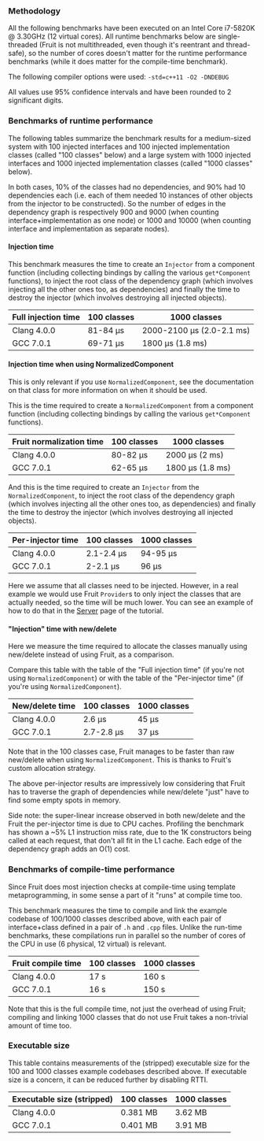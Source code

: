 ### Methodology

All the following benchmarks have been executed on an Intel Core i7-5820K @ 3.30GHz (12 virtual cores). All runtime
benchmarks below are single-threaded (Fruit is not multithreaded, even though it's reentrant and thread-safe), so the
number of cores doesn't matter for the runtime performance benchmarks (while it does matter for the compile-time
benchmark).

The following compiler options were used: `-std=c++11 -O2 -DNDEBUG`

All values use 95% confidence intervals and have been rounded to 2 significant digits.

### Benchmarks of runtime performance

The following tables summarize the benchmark results for a medium-sized system with 100 injected interfaces and 100
injected implementation classes (called "100 classes" below) and a large system with 1000 injected interfaces and
1000 injected implementation classes (called "1000 classes" below).

In both cases, 10% of the classes had no dependencies, and 90% had 10 dependencies each (i.e. each of them needed 10
instances of other objects from the injector to be constructed). So the number of edges in the dependency graph is
respectively 900 and 9000 (when counting interface+implementation as one node) or 1000 and 10000 (when counting
interface and implementation as separate nodes).

#### Injection time

This benchmark measures the time to create an `Injector` from a component function (including collecting bindings by
calling the various `get*Component` functions), to inject the root class of the dependency graph (which involves
injecting all the other ones too, as dependencies) and finally the time to destroy the injector (which involves
destroying all injected objects).

| Full injection time | 100 classes | 1000 classes              |
|---------------------|-------------|---------------------------|
|         Clang 4.0.0 |    81-84 μs | 2000-2100 μs (2.0-2.1 ms) |
|           GCC 7.0.1 |    69-71 μs |          1800 μs (1.8 ms) |

#### Injection time when using NormalizedComponent

This is only relevant if you use `NormalizedComponent`, see the documentation on that class for more information on when
it should be used.

This is the time required to create a `NormalizedComponent` from a component function (including collecting bindings by
calling the various `get*Component` functions). 

| Fruit normalization time | 100 classes | 1000 classes     |
|--------------------------|-------------|------------------|
|              Clang 4.0.0 |    80-82 μs | 2000 μs (2 ms)   |
|                GCC 7.0.1 |    62-65 μs | 1800 μs (1.8 ms) |

And this is the time required to create an `Injector` from the `NormalizedComponent`, to inject the root class of the
dependency graph (which involves injecting all the other ones too, as dependencies) and finally the time to destroy the
injector (which involves destroying all injected objects).

| Per-injector time | 100 classes | 1000 classes |
|-------------------|-------------|--------------|
|       Clang 4.0.0 |  2.1-2.4 μs |     94-95 μs |
|         GCC 7.0.1 |    2-2.1 μs |        96 μs |

Here we assume that all classes need to be injected. However, in a real example we would use Fruit `Provider`s to only
inject the classes that are actually needed, so the time will be much lower. You can see an example of how to do that in
the [Server](https://github.com/google/fruit/wiki/tutorial:-server) page of the tutorial.

#### "Injection" time with new/delete

Here we measure the time required to allocate the classes manually using new/delete instead of using Fruit, as a
comparison.

Compare this table with the table of the "Full injection time" (if you're not using `NormalizedComponent`) or with the
table of the "Per-injector time" (if you're using `NormalizedComponent`).

| New/delete time | 100 classes | 1000 classes |
|-----------------|-------------|--------------|
|     Clang 4.0.0 |      2.6 μs |        45 μs |
|       GCC 7.0.1 |  2.7-2.8 μs |        37 μs |

Note that in the 100 classes case, Fruit manages to be faster than raw new/delete when using `NormalizedComponent`. This
is thanks to Fruit's custom allocation strategy.

The above per-injector results are impressively low considering that Fruit has to traverse the graph of dependencies
while new/delete "just" have to find some empty spots in memory.

Side note: the super-linear increase observed in both new/delete and the Fruit the per-injector time is due to
CPU caches. Profiling the benchmark has shown a ~5% L1 instruction miss rate, due to the 1K constructors being called at
each request, that don't all fit in the L1 cache. Each edge of the dependency graph adds an O(1) cost.

### Benchmarks of compile-time performance

Since Fruit does most injection checks at compile-time using template metaprogramming, in some sense a part of it "runs"
at compile time too.

This benchmark measures the time to compile and link the example codebase of 100/1000 classes described above, with each
pair of interface+class defined in a pair of `.h` and `.cpp` files. Unlike the run-time benchmarks, these compilations
run in parallel so the number of cores of the CPU in use (6 physical, 12 virtual) is relevant.

| Fruit compile time | 100 classes | 1000 classes |
|--------------------|-------------|--------------|
|        Clang 4.0.0 |        17 s |        160 s |
|          GCC 7.0.1 |        16 s |        150 s |

Note that this is the full compile time, not just the overhead of using Fruit; compiling and linking 1000 classes
that do not use Fruit takes a non-trivial amount of time too.

### Executable size

This table contains measurements of the (stripped) executable size for the 100 and 1000 classes example codebases
described above. If executable size is a concern, it can be reduced further by disabling RTTI.

| Executable size (stripped) | 100 classes | 1000 classes |
|----------------------------|-------------|--------------|
|                Clang 4.0.0 |    0.381 MB |      3.62 MB |
|                  GCC 7.0.1 |    0.401 MB |      3.91 MB |
